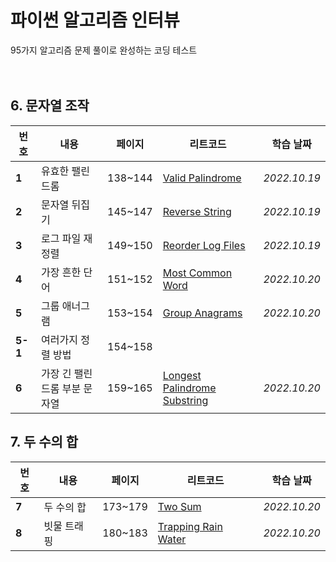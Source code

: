 # 파이썬 알고리즘 인터뷰
95가지 알고리즘 문제 풀이로 완성하는 코딩 테스트
<br><br><br>

## 6. 문자열 조작

|번호|내용|페이지|리트코드|학습 날짜|
|---|---|---|---|---|
|**1**|유효한 팰린드롬|138~144|[Valid Palindrome](https://leetcode.com/problems/valid-palindrome)|*2022.10.19*|
|**2**|문자열 뒤집기|145~147|[Reverse String](https://leetcode.com/problems/reverse-stringpalindrome)|*2022.10.19*|
|**3**|로그 파일 재정렬|149~150|[Reorder Log Files](https://leetcode.com/problems/reorder-data-in-log-files)|*2022.10.19*|
|**4**|가장 흔한 단어|151~152|[Most Common Word](https://leetcode.com/problems/most-common-word)|*2022.10.20*|
|**5**|그룹 애너그램|153~154|[Group Anagrams](https://leetcode.com/problems/group-anagrams)|*2022.10.20*|
|**5-1**|여러가지 정렬 방법|154~158|||
|**6**|가장 긴 팰린드롬 부분 문자열|159~165|[Longest Palindrome Substring](https://leetcode.com/longest-palindromic-substring)|*2022.10.20*|

## 7. 두 수의 합

|번호|내용|페이지|리트코드|학습 날짜|
|---|---|---|---|---|
|**7**|두 수의 합|173~179|[Two Sum](https://leetcode.com/problems/two-sum)|*2022.10.20*|
|**8**|빗물 트래핑|180~183|[Trapping Rain Water](https://leetcode.com/problems/trapping-rain-water)|*2022.10.20*|